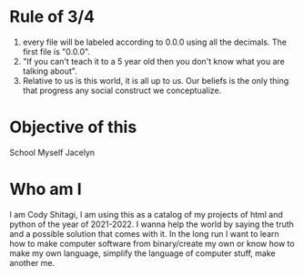 # Rule of 3/4
1. every file will be labeled according to 0.0.0 using all the decimals. The first file is "0.0.0".
2. "If you can't teach it to a 5 year old then you don't know what you are talking about".
3. Relative to us is this world, it is all up to us. Our beliefs is the only thing that progress any social construct we conceptualize. 


# Objective of this
School
Myself
Jacelyn


# Who am I
I am Cody Shitagi, I am using this as a catalog of my projects of html and python of the year of 2021-2022.
I wanna help the world by saying the truth and a possible solution that comes with it. 
In the long run I want to learn how to make computer software from binary/create my own or know how to make my own language, simplify the language of computer stuff, make another me.
